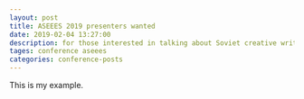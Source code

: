 ```yaml
---
layout: post
title: ASEEES 2019 presenters wanted
date: 2019-02-04 13:27:00
description: for those interested in talking about Soviet creative writing
tages: conference aseees
categories: conference-posts
---
```

This is my example.
